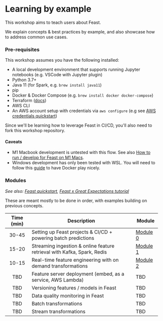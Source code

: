 # Learning by example

This workshop aims to teach users about Feast.

We explain concepts & best practices by example, and also showcase how to address common use cases.

### Pre-requisites

This workshop assumes you have the following installed:

* A local development environment that supports running Jupyter notebooks (e.g. VSCode with Jupyter plugin)
* Python 3.7+
* Java 11 (for Spark, e.g. `brew install java11`)
* pip
* Docker & Docker Compose (e.g. `brew install docker docker-compose`)
* Terraform ([docs](https://learn.hashicorp.com/tutorials/terraform/install-cli#install-terraform))
* AWS CLI
* An AWS account setup with credentials via `aws configure` (e.g see [AWS credentials quickstart](https://docs.aws.amazon.com/cli/latest/userguide/cli-configure-quickstart.html#cli-configure-quickstart-creds))

Since we'll be learning how to leverage Feast in CI/CD, you'll also need to fork this workshop repository.

#### **Caveats**

* M1 Macbook development is untested with this flow. See also [How to run / develop for Feast on M1 Macs](https://github.com/feast-dev/feast/issues/2105).
* Windows development has only been tested with WSL. You will need to follow this [guide](https://docs.docker.com/desktop/windows/wsl/) to have Docker play nicely.

### Modules

_See also:_ [_Feast quickstart_](https://docs.feast.dev/getting-started/quickstart)_,_ [_Feast x Great Expectations tutorial_](https://docs.feast.dev/tutorials/validating-historical-features)

These are meant mostly to be done in order, with examples building on previous concepts.

| Time (min) | Description                                                             | Module                                                                      |
| :--------: | ----------------------------------------------------------------------- | --------------------------------------------------------------------------- |
|    30-45   | Setting up Feast projects & CI/CD + powering batch predictions          | [Module 0](https://github.com/feast-dev/feast-workshop/tree/main/module\_0) |
|    15-20   | Streaming ingestion & online feature retrieval with Kafka, Spark, Redis | [Module 1](https://github.com/feast-dev/feast-workshop/tree/main/module\_1) |
|    10-15   | Real-time feature engineering with on demand transformations            | [Module 2](https://github.com/feast-dev/feast-workshop/tree/main/module\_2) |
|     TBD    | Feature server deployment (embed, as a service, AWS Lambda)             | TBD                                                                         |
|     TBD    | Versioning features / models in Feast                                   | TBD                                                                         |
|     TBD    | Data quality monitoring in Feast                                        | TBD                                                                         |
|     TBD    | Batch transformations                                                   | TBD                                                                         |
|     TBD    | Stream transformations                                                  | TBD                                                                         |

